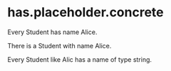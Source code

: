 # has.placeholder.concrete

Every Student has name Alice.
<!--                   ^^^^^
error: cannot combine has sentence with 'Every' with a concrete value assignment [has.placeholder.concrete]
                       ^^^^^
note: to make this an example, write 'has a/an name like Alice' instead [has.placeholder.concrete.hint]
-->

There is a Student with name Alice.

Every Student like Alic has a name of type string.
<!--               ^^^^
error: placeholder example of type 'String' is not a subtype of explicit type 'Student' [placeholder.example.type.mismatch]
                   ^^^^
note: perhaps you meant to refer to 'alice' instead of the string literal 'Alic'? [stringliteral.typo]
-->
